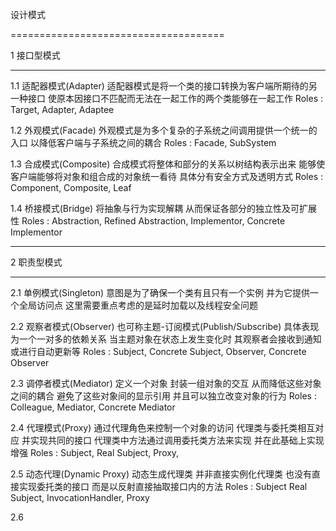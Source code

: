 
设计模式

=====================================

1 接口型模式

-------------------------------------

1.1 适配器模式(Adapter)
    适配器模式是将一个类的接口转换为客户端所期待的另一种接口 使原本因接口不匹配而无法在一起工作的两个类能够在一起工作
    Roles : Target, Adapter, Adaptee

1.2 外观模式(Facade)
    外观模式是为多个复杂的子系统之间调用提供一个统一的入口 以降低客户端与子系统之间的耦合
    Roles : Facade, SubSystem

1.3 合成模式(Composite)
    合成模式将整体和部分的关系以树结构表示出来 能够使客户端能够将对象和组合成的对象统一看待 具体分有安全方式及透明方式
    Roles : Component, Composite, Leaf

1.4 桥接模式(Bridge)
    将抽象与行为实现解耦 从而保证各部分的独立性及可扩展性
    Roles : Abstraction, Refined Abstraction, Implementor, Concrete Implementor

-------------------------------------

2 职责型模式

-------------------------------------

2.1 单例模式(Singleton)
    意图是为了确保一个类有且只有一个实例 并为它提供一个全局访问点 这里需要重点考虑的是延时加载以及线程安全问题

2.2 观察者模式(Observer)
    也可称主题-订阅模式(Publish/Subscribe) 具体表现为一个一对多的依赖关系 当主题对象在状态上发生变化时 其观察者会接收到通知或进行自动更新等
    Roles : Subject, Concrete Subject, Observer, Concrete Observer

2.3 调停者模式(Mediator)
    定义一个对象 封装一组对象的交互 从而降低这些对象之间的耦合 避免了这些对象间的显示引用 并且可以独立改变对象的行为
    Roles : Colleague, Mediator, Concrete Mediator

2.4 代理模式(Proxy)
    通过代理角色来控制一个对象的访问 代理类与委托类相互对应 并实现共同的接口 代理类中方法通过调用委托类方法来实现 并在此基础上实现增强
    Roles : Subject, Real Subject, Proxy,

2.5 动态代理(Dynamic Proxy)
    动态生成代理类 并非直接实例化代理类 也没有直接实现委托类的接口 而是以反射直接抽取接口内的方法
    Roles : Subject Real Subject, InvocationHandler, Proxy

2.6



